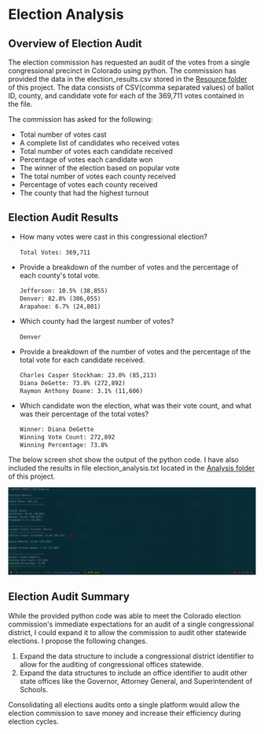 # Election Analysis

## Overview of Election Audit
The election commission has requested an audit of the votes from a single congressional precinct in Colorado using python. The commission has provided the data in the election_results.csv stored in the [Resource folder](https://github.com/skanab/Election_Analysis/blob/main/Resources/) of this project. The data consists of CSV(comma separated values) of ballot ID, county, and candidate vote for each of the 369,711 votes contained in the file.

The commission has asked for the following:

* Total number of votes cast
* A complete list of candidates who received votes
* Total number of votes each candidate received
* Percentage of votes each candidate won
* The winner of the election based on popular vote
* The total number of votes each county received
* Percentage of votes each county received
* The county that had the highest turnout

## Election Audit Results
* How many votes were cast in this congressional election?

    `Total Votes: 369,711`
* Provide a breakdown of the number of votes and the percentage of each county's total vote.
    ```
    Jefferson: 10.5% (38,855)
    Denver: 82.8% (306,055)
    Arapahoe: 6.7% (24,801)
    ```
* Which county had the largest number of votes?

    `Denver`
* Provide a breakdown of the number of votes and the percentage of the total vote for each candidate received.
    ```
    Charles Casper Stockham: 23.0% (85,213)
    Diana DeGette: 73.8% (272,892)
    Raymon Anthony Doane: 3.1% (11,606)
    ``` 
* Which candidate won the election, what was their vote count, and what was their percentage of the total votes?

    ```
    Winner: Diana DeGette
    Winning Vote Count: 272,892
    Winning Percentage: 73.8%
    ```

The below screen shot show the output of the python code. I have also included the results in file election_analysis.txt located in the [Analysis folder](https://github.com/skanab/Election_Analysis/blob/main/Analysis/) of this project.

![Election Results](https://raw.githubusercontent.com/skanab/Election_Analysis/main/Analysis/election_analysis.png)

## Election Audit Summary
While the provided python code was able to meet the Colorado election commission's immediate expectations for an audit of a single congressional district, I could expand it to allow the commission to audit other statewide elections. I propose the following changes.

1) Expand the data structure to include a congressional district identifier to allow for the auditing of congressional offices statewide.
2) Expand the data structures to include an office identifier to audit other state offices like the Governor, Attorney General, and Superintendent of Schools.

 Consolidating all elections audits onto a single platform would allow the election commission to save money and increase their efficiency during election cycles.
